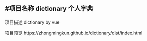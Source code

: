 <p style="font-size:20px; font-weight:bold;">#项目名称 dictionary 个人字典 </p>
<p>项目描述 dictionary by vue</p>
<p>项目预览 https://zhongmingkun.github.io/dictionary/dist/index.html</p>
